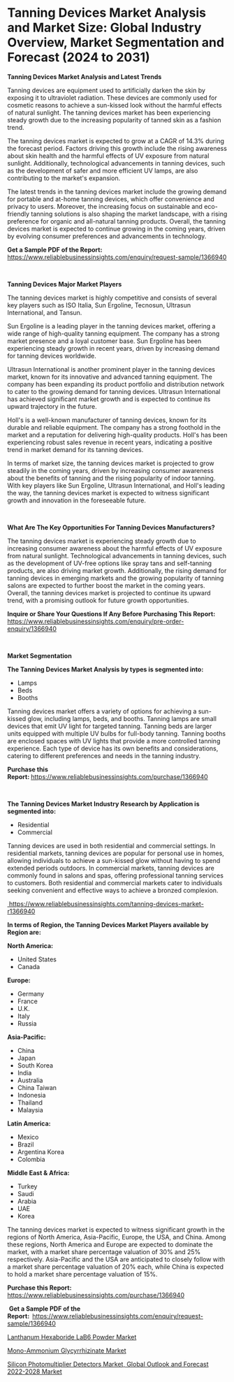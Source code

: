 <p><h1>Tanning Devices Market Analysis and Market Size: Global Industry Overview, Market Segmentation and Forecast (2024 to 2031)</h1></p><p><strong>Tanning Devices Market Analysis and Latest Trends</strong></p>
<p><p>Tanning devices are equipment used to artificially darken the skin by exposing it to ultraviolet radiation. These devices are commonly used for cosmetic reasons to achieve a sun-kissed look without the harmful effects of natural sunlight. The tanning devices market has been experiencing steady growth due to the increasing popularity of tanned skin as a fashion trend.</p><p>The tanning devices market is expected to grow at a CAGR of 14.3% during the forecast period. Factors driving this growth include the rising awareness about skin health and the harmful effects of UV exposure from natural sunlight. Additionally, technological advancements in tanning devices, such as the development of safer and more efficient UV lamps, are also contributing to the market's expansion.</p><p>The latest trends in the tanning devices market include the growing demand for portable and at-home tanning devices, which offer convenience and privacy to users. Moreover, the increasing focus on sustainable and eco-friendly tanning solutions is also shaping the market landscape, with a rising preference for organic and all-natural tanning products. Overall, the tanning devices market is expected to continue growing in the coming years, driven by evolving consumer preferences and advancements in technology.</p></p>
<p><strong>Get a Sample PDF of the Report:&nbsp;</strong> <a href="https://www.reliablebusinessinsights.com/enquiry/request-sample/1366940">https://www.reliablebusinessinsights.com/enquiry/request-sample/1366940</a></p>
<p>&nbsp;</p>
<p><strong>Tanning Devices Major Market Players</strong></p>
<p><p>The tanning devices market is highly competitive and consists of several key players such as ISO Italia, Sun Ergoline, Tecnosun, Ultrasun International, and Tansun. </p><p>Sun Ergoline is a leading player in the tanning devices market, offering a wide range of high-quality tanning equipment. The company has a strong market presence and a loyal customer base. Sun Ergoline has been experiencing steady growth in recent years, driven by increasing demand for tanning devices worldwide.</p><p>Ultrasun International is another prominent player in the tanning devices market, known for its innovative and advanced tanning equipment. The company has been expanding its product portfolio and distribution network to cater to the growing demand for tanning devices. Ultrasun International has achieved significant market growth and is expected to continue its upward trajectory in the future.</p><p>Holl's is a well-known manufacturer of tanning devices, known for its durable and reliable equipment. The company has a strong foothold in the market and a reputation for delivering high-quality products. Holl's has been experiencing robust sales revenue in recent years, indicating a positive trend in market demand for its tanning devices.</p><p>In terms of market size, the tanning devices market is projected to grow steadily in the coming years, driven by increasing consumer awareness about the benefits of tanning and the rising popularity of indoor tanning. With key players like Sun Ergoline, Ultrasun International, and Holl's leading the way, the tanning devices market is expected to witness significant growth and innovation in the foreseeable future.</p></p>
<p>&nbsp;</p>
<p><strong>What Are The Key Opportunities For Tanning Devices Manufacturers?</strong></p>
<p><p>The tanning devices market is experiencing steady growth due to increasing consumer awareness about the harmful effects of UV exposure from natural sunlight. Technological advancements in tanning devices, such as the development of UV-free options like spray tans and self-tanning products, are also driving market growth. Additionally, the rising demand for tanning devices in emerging markets and the growing popularity of tanning salons are expected to further boost the market in the coming years. Overall, the tanning devices market is projected to continue its upward trend, with a promising outlook for future growth opportunities.</p></p>
<p><strong>Inquire or Share Your Questions If Any Before Purchasing This Report:</strong> <a href="https://www.reliablebusinessinsights.com/enquiry/pre-order-enquiry/1366940">https://www.reliablebusinessinsights.com/enquiry/pre-order-enquiry/1366940</a></p>
<p>&nbsp;</p>
<p><strong>Market Segmentation</strong></p>
<p><strong>The Tanning Devices Market Analysis by types is segmented into:</strong></p>
<p><ul><li>Lamps</li><li>Beds</li><li>Booths</li></ul></p>
<p><p>Tanning devices market offers a variety of options for achieving a sun-kissed glow, including lamps, beds, and booths. Tanning lamps are small devices that emit UV light for targeted tanning. Tanning beds are larger units equipped with multiple UV bulbs for full-body tanning. Tanning booths are enclosed spaces with UV lights that provide a more controlled tanning experience. Each type of device has its own benefits and considerations, catering to different preferences and needs in the tanning industry.</p></p>
<p><strong>Purchase this Report:&nbsp;</strong><a href="https://www.reliablebusinessinsights.com/purchase/1366940">https://www.reliablebusinessinsights.com/purchase/1366940</a></p>
<p>&nbsp;</p>
<p><strong>The Tanning Devices Market Industry Research by Application is segmented into:</strong></p>
<p><ul><li>Residential</li><li>Commercial</li></ul></p>
<p><p>Tanning devices are used in both residential and commercial settings. In residential markets, tanning devices are popular for personal use in homes, allowing individuals to achieve a sun-kissed glow without having to spend extended periods outdoors. In commercial markets, tanning devices are commonly found in salons and spas, offering professional tanning services to customers. Both residential and commercial markets cater to individuals seeking convenient and effective ways to achieve a bronzed complexion.</p></p>
<p><a href="https://www.reliablebusinessinsights.com/tanning-devices-market-r1366940">&nbsp;https://www.reliablebusinessinsights.com/tanning-devices-market-r1366940</a></p>
<p><strong>In terms of Region, the Tanning Devices Market Players available by Region are:</strong></p>
<p>
    <p> <strong> North America: </strong>
        <ul>
            <li>United States</li>
            <li>Canada</li>
        </ul>
        </p> 
    <p> <strong> Europe: </strong>
        <ul>
            <li>Germany</li>
            <li>France</li>
            <li>U.K.</li>
            <li>Italy</li>
            <li>Russia</li>
        </ul>
        </p> 
    <p> <strong> Asia-Pacific: </strong>
        <ul>
            <li>China</li>
            <li>Japan</li>
            <li>South Korea</li>
            <li>India</li>
            <li>Australia</li>
            <li>China Taiwan</li>
            <li>Indonesia</li>
            <li>Thailand</li>
            <li>Malaysia</li>
        </ul>
        </p> 
    <p> <strong> Latin America: </strong>
        <ul>
            <li>Mexico</li>
            <li>Brazil</li>
            <li>Argentina Korea</li>
            <li>Colombia</li>
        </ul>
        </p> 
    <p> <strong> Middle East & Africa: </strong>
        <ul>
            <li>Turkey</li>
            <li>Saudi</li>
            <li>Arabia</li>
            <li>UAE</li>
            <li>Korea</li>
        </ul>
    </p>
    </p>
<p><p>The tanning devices market is expected to witness significant growth in the regions of North America, Asia-Pacific, Europe, the USA, and China. Among these regions, North America and Europe are expected to dominate the market, with a market share percentage valuation of 30% and 25% respectively. Asia-Pacific and the USA are anticipated to closely follow with a market share percentage valuation of 20% each, while China is expected to hold a market share percentage valuation of 15%.</p></p>
<p><strong>Purchase this Report: </strong><a href="https://www.reliablebusinessinsights.com/purchase/1366940">https://www.reliablebusinessinsights.com/purchase/1366940</a></p>
<p>&nbsp;<strong>Get a Sample PDF of the Report:&nbsp;&nbsp;</strong><a href="https://www.reliablebusinessinsights.com/enquiry/request-sample/1366940">https://www.reliablebusinessinsights.com/enquiry/request-sample/1366940</a></p>
<p><strong></strong></p>
<p><p><a href="https://medium.com/@philipwolf61/lanthanum-hexaboride-lab6-powder-market-global-market-share-and-ranking-overall-sales-and-demand-cf8e4315a63f">Lanthanum Hexaboride LaB6 Powder Market</a></p><p><a href="https://medium.com/@jsksk366/mono-ammonium-glycyrrhizinate-market-size-growth-and-industry-analysis-by-market-segmentation-and-936a1a115f2b">Mono-Ammonium Glycyrrhizinate Market</a></p><p><a href="https://github.com/RickHolmes3/Market-Research-Report-List-5/blob/main/silicon-photomultiplier-detectors-market-global-outlook-and-forecast-2022-2028-market.md">Silicon Photomultiplier Detectors Market, Global Outlook and Forecast 2022-2028 Market</a></p></p>